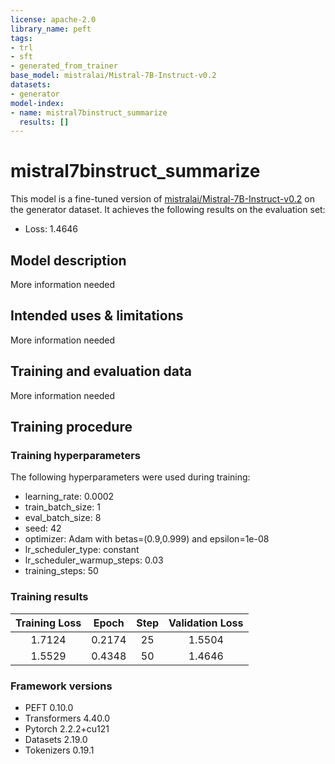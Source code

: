 ```yaml
---
license: apache-2.0
library_name: peft
tags:
- trl
- sft
- generated_from_trainer
base_model: mistralai/Mistral-7B-Instruct-v0.2
datasets:
- generator
model-index:
- name: mistral7binstruct_summarize
  results: []
---
```


<!-- This model card has been generated automatically according to the information the Trainer had access to. You
should probably proofread and complete it, then remove this comment. -->

# mistral7binstruct_summarize

This model is a fine-tuned version of [mistralai/Mistral-7B-Instruct-v0.2](https://huggingface.co/mistralai/Mistral-7B-Instruct-v0.2) on the generator dataset.
It achieves the following results on the evaluation set:
- Loss: 1.4646

## Model description

More information needed

## Intended uses & limitations

More information needed

## Training and evaluation data

More information needed

## Training procedure

### Training hyperparameters

The following hyperparameters were used during training:
- learning_rate: 0.0002
- train_batch_size: 1
- eval_batch_size: 8
- seed: 42
- optimizer: Adam with betas=(0.9,0.999) and epsilon=1e-08
- lr_scheduler_type: constant
- lr_scheduler_warmup_steps: 0.03
- training_steps: 50

### Training results

| Training Loss | Epoch  | Step | Validation Loss |
|:-------------:|:------:|:----:|:---------------:|
| 1.7124        | 0.2174 | 25   | 1.5504          |
| 1.5529        | 0.4348 | 50   | 1.4646          |


### Framework versions

- PEFT 0.10.0
- Transformers 4.40.0
- Pytorch 2.2.2+cu121
- Datasets 2.19.0
- Tokenizers 0.19.1